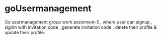 # goUsermanagement
Go usermanagement group work assinment-5 , where user can signup , signin  with invitation code , generate invitation code , delete their profile &amp; update their profile.
